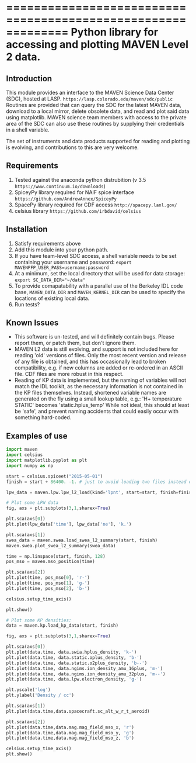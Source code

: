 =============================================================
Python library for accessing and plotting MAVEN Level 2 data.
=============================================================

Introduction
------------
This module provides an interface to the MAVEN Science Data Center (SDC), hosted at LASP.
    `https://lasp.colorado.edu/maven/sdc/public`
Routines are provided that can query the SDC for the latest MAVEN data, download to a local mirror, delete obsolete data, and read and plot said data using matplotlib.  MAVEN science team members with access to the private area of the SDC can also use these routines by supplying their credentials in a shell variable.

The set of instruments and data products supported for reading and plotting is evolving, and contributions to this are very welcome.

Requirements
------------

1. Tested against the anaconda python distrubition (v 3.5 `https://www.continuum.io/downloads`)
2. SpiceyPy library required for NAIF spice interface `https://github.com/AndrewAnnex/SpiceyPy`
3. SpacePy library required for CDF access `http://spacepy.lanl.gov/`
4. celsius library `https://github.com/irbdavid/celsius`

Installation
------------

1. Satisfy requirements above
2. Add this module into your python path.
3. If you have team-level SDC access, a shell variable needs to be set
containing your username and password:
    `export MAVENPFP_USER_PASS=username:password`
4. At a minimum, set the local directory that will be used for data storage:
    `export SC_DATA_DIR="~/data"`
4. To provide comapatability with a parallel use of the Berkeley IDL code base, `MAVEN_DATA_DIR` and `MAVEN_KERNEL_DIR` can be used to specify the locations of existing local data.
5. Run tests?


Known Issues
------------

* This software is un-tested, and will definitely contain bugs.  Please report them, or patch them, but don't ignore them.  
* MAVEN L2 data is still evolving, and support is not included here for reading 'old' versions of files.  Only the most recent version and release of any file is obtained, and this has occasionally lead to broken compatibility, e.g. if new columns are added or re-ordered in an ASCII file.  CDF files are more robust in this respect.
* Reading of KP data is implemented, but the naming of variables will not match the IDL toolkit, as the necessary information is not contained in the KP files themselves.  Instead, shortened variable names are generated on the fly using a small lookup table, e.g.:
    'H+ temperature STATIC' becomes 'static.hplus_temp'
While not ideal, this should at least be 'safe', and prevent naming accidents that could easily occur with something hard-coded.


Examples of use
---------------
```python
import maven
import celsius
import matplotlib.pyplot as plt
import numpy as np

start = celsius.spiceet("2015-05-01")
finish = start + 86400. -1. # just to avoid loading two files instead of one.

lpw_data = maven.lpw.lpw_l2_load(kind='lpnt', start=start, finish=finish)

# Plot some LPW data
fig, axs = plt.subplots(3,1,sharex=True)

plt.sca(axs[0])
plt.plot(lpw_data['time'], lpw_data['ne'], 'k.')

plt.sca(axs[1])
swea_data = maven.swea.load_swea_l2_summary(start, finish)
maven.swea.plot_swea_l2_summary(swea_data)

time = np.linspace(start, finish, 128)
pos_mso = maven.mso_position(time)

plt.sca(axs[2])
plt.plot(time, pos_mso[0], 'r-')
plt.plot(time, pos_mso[1], 'g-')
plt.plot(time, pos_mso[2], 'b-')

celsius.setup_time_axis()

plt.show()

# Plot some KP densities:
data = maven.kp.load_kp_data(start, finish)

fig, axs = plt.subplots(3,1,sharex=True)

plt.sca(axs[0])
plt.plot(data.time, data.swia.hplus_density, 'k-')
plt.plot(data.time, data.static.oplus_density, 'b-')
plt.plot(data.time, data.static.o2plus_density, 'b--')
plt.plot(data.time, data.ngims.ion_density_amu_16plus, 'm-')
plt.plot(data.time, data.ngims.ion_density_amu_32plus, 'm--')
plt.plot(data.time, data.lpw.electron_density, 'g-')

plt.yscale('log')
plt.ylabel('Density / cc')

plt.sca(axs[1])
plt.plot(data.time,data.spacecraft.sc_alt_w_r_t_aeroid)

plt.sca(axs[2])
plt.plot(data.time,data.mag.mag_field_mso_x, 'r')
plt.plot(data.time,data.mag.mag_field_mso_y, 'g')
plt.plot(data.time,data.mag.mag_field_mso_z, 'b')

celsius.setup_time_axis()
plt.show()




```

